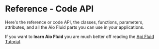 # Reference - Code API

Here's the reference or code API, the classes, functions, parameters, attributes, and all the Aio Fluid parts you can use in your applications.

If you want to **learn Aio Fluid** you are much better off reading the
[Api Fluid Tutorial](/tutorial).
